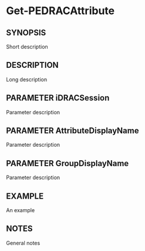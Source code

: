 # Get-PEDRACAttribute #
## SYNOPSIS ##
Short description

## DESCRIPTION ##
Long description

## PARAMETER iDRACSession ##
Parameter description

## PARAMETER AttributeDisplayName ##
Parameter description

## PARAMETER GroupDisplayName ##
Parameter description

## EXAMPLE ##
An example

## NOTES ##
General notes